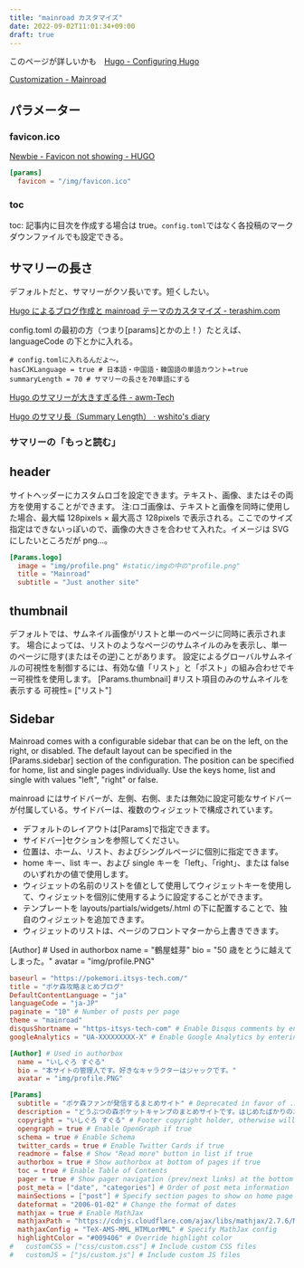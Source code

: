 ```yaml
---
title: "mainroad カスタマイズ"
date: 2022-09-02T11:01:34+09:00
draft: true
---
```


このページが詳しいかも　[Hugo \- Configuring Hugo](https://bwaycer.github.io/hugo_tutorial.hugo/overview/configuration/)

[Customization \- Mainroad](https://mainroad-demo.netlify.app/docs/customization/)

## パラメーター

### favicon.ico

[Newbie \- Favicon not showing \- HUGO](https://discourse.gohugo.io/t/newbie-favicon-not-showing/29406)

```config.toml
[params]
  favicon = "/img/favicon.ico"
```

### toc

toc: 記事内に目次を作成する場合は true。`config.toml`ではなく各投稿のマークダウンファイルでも設定できる。

## サマリーの長さ

デフォルトだと、サマリーがクソ長いです。短くしたい。

[Hugo によるブログ作成と mainroad テーマのカスタマイズ \- terashim\.com](https://terashim.com/posts/create-hugo-blog-and-customize-mainroad-theme/)

config.toml の最初の方（つまり[params]とかの上！）たとえば、languageCode の下とかに入れる。

```
# config.tomlに入れるんだよ〜。
hasCJKLanguage = true # 日本語・中国語・韓国語の単語カウント=true
summaryLength = 70 # サマリーの長さを70単語にする
```

[Hugo のサマリーが大きすぎる件 \- awm\-Tech](https://blog.awm.jp/2016/01/02/hugo/)

[Hugo のサマリ長（Summary Length） · wshito's diary](http://diary.wshito.com/comp/cms/hugo-summarylength/)

### サマリーの「もっと読む」

## header

サイトヘッダーにカスタムロゴを設定できます。テキスト、画像、またはその両方を使用することができます。
注:ロゴ画像は、テキストと画像を同時に使用した場合、最大幅 128pixels × 最大高さ 128pixels で表示される。ここでのサイズ指定はできないっぽいので、画像の大きさを合わせて入れた。イメージは SVG にしたいところだが png…。

```config.toml
[Params.logo]
  image = "img/profile.png" #static/imgの中の"profile.png"
  title = "Mainroad"
  subtitle = "Just another site"
```

## thumbnail

デフォルトでは、サムネイル画像がリストと単一のページに同時に表示されます。 場合によっては、リストのようなページのサムネイルのみを表示し、単一のページに隠す(またはその逆)ことがあります。 設定によるグローバルサムネイルの可視性を制御するには、有効な値「リスト」と「ポスト」の組み合わせでキー可視性を使用します。 [Params.thumbnail] #リスト項目のみのサムネイルを表示する 可視性= ["リスト"]

## Sidebar

Mainroad comes with a configurable sidebar that can be on the left, on the right, or disabled. The default layout can be specified in the [Params.sidebar] section of the configuration. The position can be specified for home, list and single pages individually. Use the keys home, list and single with values "left", "right" or false.

mainroad にはサイドバーが、左側、右側、または無効に設定可能なサイドバーが付属している。サイドバーは、複数のウィジェットで構成されています。

- デフォルトのレイアウトは[Params]で指定できます。
- サイドバー]セクションを参照してください。
- 位置は、ホーム、リスト、およびシングルページに個別に指定できます。
- home キー、list キー、および single キーを「left」、「right」、または false のいずれかの値で使用します。
- ウィジェットの名前のリストを値として使用してウィジェットキーを使用して、ウィジェットを個別に使用するように設定することができます。
- テンプレートを layouts/partials/widgets/<name>.html の下に配置することで、独自のウィジェットを追加できます。
- ウィジェットのリストは、ページのフロントマターから上書きできます。

[Author] # Used in authorbox
name = "鶴屋蛙芽"
bio = "50 歳をとうに越えてしまった。"
avatar = "img/profile.PNG"

```config.toml
baseurl = "https://pokemori.itsys-tech.com/"
title = "ポケ森攻略まとめブログ"
DefaultContentLanguage = "ja"
languageCode = "ja-JP"
paginate = "10" # Number of posts per page
theme = "mainroad"
disqusShortname = "https-itsys-tech-com" # Enable Disqus comments by entering your Disqus shortname
googleAnalytics = "UA-XXXXXXXXX-X" # Enable Google Analytics by entering your tracking id

[Author] # Used in authorbox
  name = "いしぐろ すぐる"
  bio = "本サイトの管理人です。好きなキャラクターはジャックです。"
  avatar = "img/profile.PNG"

[Params]
  subtitle = "ポケ森ファンが発信するまとめサイト" # Deprecated in favor of .Site.Params.logo.subtitle
  description = "どうぶつの森ポケットキャンプのまとめサイトです。はじめたばかりのユーザーに役立つ攻略情報やプレイした感想などを発信しています。" # Site description. Used in meta description
  copyright = "いしぐろ すぐる" # Footer copyright holder, otherwise will use site title
  opengraph = true # Enable OpenGraph if true
  schema = true # Enable Schema
  twitter_cards = true # Enable Twitter Cards if true
  readmore = false # Show "Read more" button in list if true
  authorbox = true # Show authorbox at bottom of pages if true
  toc = true # Enable Table of Contents
  pager = true # Show pager navigation (prev/next links) at the bottom of pages if true
  post_meta = ["date", "categories"] # Order of post meta information
  mainSections = ["post"] # Specify section pages to show on home page and the "Recent articles" widget
  dateformat = "2006-01-02" # Change the format of dates
  mathjax = true # Enable MathJax
  mathjaxPath = "https://cdnjs.cloudflare.com/ajax/libs/mathjax/2.7.6/MathJax.js" # Specify MathJax path
  mathjaxConfig = "TeX-AMS-MML_HTMLorMML" # Specify MathJax config
  highlightColor = "#009406" # Override highlight color
#   customCSS = ["css/custom.css"] # Include custom CSS files
#   customJS = ["js/custom.js"] # Include custom JS files

```
